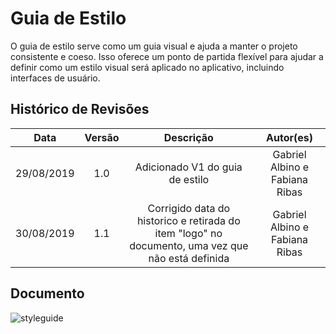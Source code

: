 # Guia de Estilo

O guia de estilo serve como um guia visual e ajuda a manter o projeto consistente e coeso. Isso oferece um ponto de partida flexível para ajudar a definir como um estilo visual será aplicado no aplicativo, incluindo interfaces de usuário.

## Histórico de Revisões

|    Data    | Versão |                                             Descrição                                             |           Autor(es)            |
| :--------: | :----: | :-----------------------------------------------------------------------------------------------: | :----------------------------: |
| 29/08/2019 |  1.0   |                                  Adicionado V1 do guia de estilo                                  | Gabriel Albino e Fabiana Ribas |
| 30/08/2019 |  1.1   | Corrigido data do historico e retirada do item "logo" no documento, uma vez que não está definida | Gabriel Albino e Fabiana Ribas |

## Documento

![styleguide](../../../assets/styleguide.png":no-zoom")
